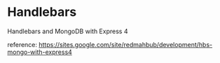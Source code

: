 # Handlebars
Handlebars and MongoDB with Express 4

reference: https://sites.google.com/site/redmahbub/development/hbs-mongo-with-express4
